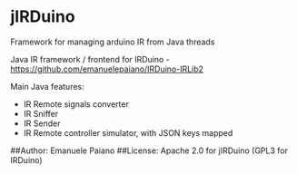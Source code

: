# jIRDuino
Framework for managing arduino IR from Java threads

Java IR framework / frontend for IRDuino - https://github.com/emanuelepaiano/IRDuino-IRLib2


Main Java features:
<ul>
  <li>IR Remote signals converter</li>
  <li>IR Sniffer</li>
  <li>IR Sender</li>
  <li>IR Remote controller simulator, with JSON keys mapped</li>
</ul>

##Author: Emanuele Paiano
##License: Apache 2.0 for jIRDuino (GPL3 for IRDuino)
